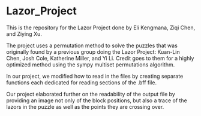 # Lazor_Project
This is the repository for the Lazor Project done by Eli Kengmana, Ziqi Chen, and Ziying Xu.

The project uses a permutation method to solve the puzzles that was originally found by a previous group doing the Lazor Project: Kuan-Lin Chen, Josh Cole, Katherine Miller, and Yi Li. Credit goes to them for a highly optimized method using the sympy multiset permutations algorithm. 

In our project, we modified how to read in the files by creating separate functions each dedicated for reading sections of the .bff file. 

Our project elaborated further on the readability of the output file by providing an image not only of the block positions, but also a trace of the lazors in the puzzle as well as the points they are crossing over. 
